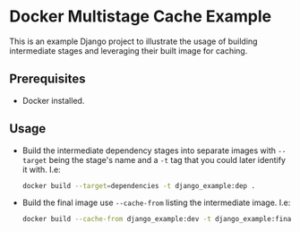 # Docker Multistage Cache Example

This is an example Django project to illustrate the usage of building intermediate stages and leveraging their built image for caching.

## Prerequisites

- Docker installed.

## Usage

- Build the intermediate dependency stages into separate images with `--target` being the stage's name and a `-t` tag that you could later identify it with. I.e:

  ```bash
  docker build --target=dependencies -t django_example:dep .
  ```

- Build the final image use `--cache-from` listing the intermediate image. I.e:

  ```bash
  docker build --cache-from django_example:dev -t django_example:final .
  ```
